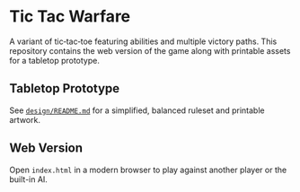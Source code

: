 # Tic Tac Warfare

A variant of tic‑tac‑toe featuring abilities and multiple victory paths. This repository contains the web version of the game along with printable assets for a tabletop prototype.

## Tabletop Prototype

See [`design/README.md`](design/README.md) for a simplified, balanced ruleset and printable artwork.

## Web Version

Open `index.html` in a modern browser to play against another player or the built-in AI.
